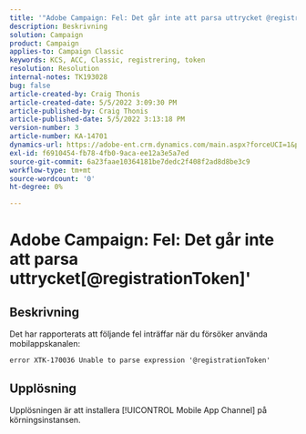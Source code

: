```yaml
---
title: '"Adobe Campaign: Fel: Det går inte att parsa uttrycket @registrationToken'
description: Beskrivning
solution: Campaign
product: Campaign
applies-to: Campaign Classic
keywords: KCS, ACC, Classic, registrering, token
resolution: Resolution
internal-notes: TK193028
bug: false
article-created-by: Craig Thonis
article-created-date: 5/5/2022 3:09:30 PM
article-published-by: Craig Thonis
article-published-date: 5/5/2022 3:13:18 PM
version-number: 3
article-number: KA-14701
dynamics-url: https://adobe-ent.crm.dynamics.com/main.aspx?forceUCI=1&pagetype=entityrecord&etn=knowledgearticle&id=e3a3c358-85cc-ec11-a7b5-6045bd00d995
exl-id: f6910454-fb78-4fb0-9aca-ee12a3e5a7ed
source-git-commit: 6a23faae10364181be7dedc2f408f2ad8d8be3c9
workflow-type: tm+mt
source-wordcount: '0'
ht-degree: 0%

---
```


# Adobe Campaign: Fel: Det går inte att parsa uttrycket[@registrationToken]&#39;

## Beskrivning

Det har rapporterats att följande fel inträffar när du försöker använda mobilappskanalen:

```
error XTK-170036 Unable to parse expression '@registrationToken'
```

## Upplösning


Upplösningen är att installera [!UICONTROL Mobile App Channel] på körningsinstansen.
